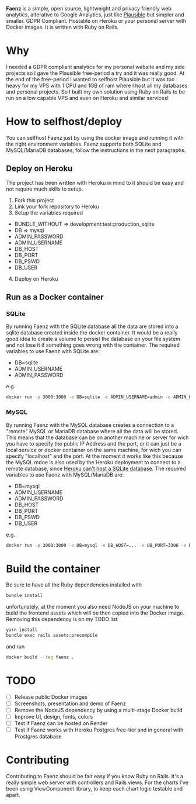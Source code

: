 **Faenz** is a simple, open source, lightweight and privacy friendly web analytics, alterative to Google Analytics, just like [Plausible](https://plausible.io/) but simpler and smaller. GDPR Compliant. Hostable on Heroku or your personal server with Docker images. It is written with Ruby on Rails.

# Why

I needed a GDPR compliant analytics for my personal website and my side projects so I gave the Plausible free-period a try and it was really good. At the end of the free-period I wanted to selfhost Plausible but it was too heavy for my VPS with 1 CPU and 1GB of ram where I host all my databases and personal projects. So I built my own solution using Ruby on Rails to be run on a low capable VPS and even on Heroku and similar services!

# How to selfhost/deploy

You can selfhost Faenz just by using the docker image and running it with the right environment variables. Faenz supports both SQLite and MySQL/MariaDB databases, follow the instructions in the next paragraphs.

## Deploy on Heroku

The project has been written with Heroku in mind to it should be easy and not require much skills to setup.

1. Fork this project
2. Link your fork repository to Heroku
3. Setup the variables required

- BUNDLE_WITHOUT => development:test:production_sqlite
- DB => mysql
- ADMIN_PASSWORD
- ADMIN_USERNAME
- DB_HOST
- DB_PORT
- DB_PSWD
- DB_USER

4. Deploy on Heroku

## Run as a Docker container

### SQLite

By running Faenz with the SQLite database all the data are stored into a sqlite database created inside the docker container. It would be a really good idea to create a volume to persist the database on your file system and not lose it if something goes wrong with the container.
The required variables to use Faenz with SQLite are:

- DB=sqlite
- ADMIN_USERNAME
- ADMIN_PASSWORD

e.g.

```bash
docker run -p 3000:3000 -e DB=sqlite -e ADMIN_USERNAME=admin -e ADMIN_PASSWORD=test faenz
```

### MySQL

By running Faenz with the MySQL database creates a connection to a "remote" MySQL or MariaDB database where all the data will be stored. This means that the database can be on another machine or server for wich you have to specify the public IP Address and the port, or it can just be a local service or docker container on the same machine, for wich you can specify "localhost" and the port.
At the moment it works like this because the MySQL mdoe is also used by the Heroku deployment to connect to a remote database, since [Heroku can't host a SQLite database](https://devcenter.heroku.com/articles/sqlite3).
The required variables to use Faenz with MySQL/MariaDB are:

- DB=mysql
- ADMIN_USERNAME
- ADMIN_PASSWORD
- DB_HOST
- DB_PORT
- DB_PSWD
- DB_USER

e.g.

```bash
docker run -p 3000:3000 -e DB=mysql -e DB_HOST=... -e DB_PORT=3306 -e DB_PSWD=test -e DB_USER=db_user -e ADMIN_USERNAME=admin -e ADMIN_PASSWORD=test faenz
```

# Build the container

Be sure to have all the Ruby dependencies installed with

```bash
bundle install
```

unfortunately, at the moment you also need NodeJS on your machine to build the frontend assets which will be then copied into the Docker image. Removing this dependency is on my TODO list

```bash
yarn install
bundle exec rails assets:precompile
```

and run

```bash
docker build --tag faenz .
```

# TODO

- [ ] Release public Docker images
- [ ] Screenshots, presentation and demo of Faenz
- [ ] Remove the NodeJS dependency by using a multi-stage Docker build
- [ ] Improve UI, design, fonts, colors
- [ ] Test if Faenz can be hosted on Render
- [ ] Test if Faenz works with Heroku Postgres free-tier and in general with Prostgres database

# Contributing

Contributing to Faenz should be fair easy if you know Ruby on Rails. It's a really simple web server with controllers and Rails views. For the charts I've been using ViewComponent library, to keep each chart logic testable and apart.

